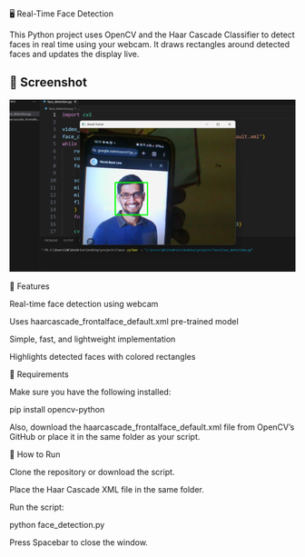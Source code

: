 
🖥️ Real-Time Face Detection

This Python project uses OpenCV and the Haar Cascade Classifier to detect faces in real time using your webcam.
It draws rectangles around detected faces and updates the display live.

## 📸 Screenshot
![App Screenshot](face.png)

📌 Features

Real-time face detection using webcam

Uses haarcascade_frontalface_default.xml pre-trained model

Simple, fast, and lightweight implementation

Highlights detected faces with colored rectangles

📂 Requirements

Make sure you have the following installed:

pip install opencv-python


Also, download the haarcascade_frontalface_default.xml file from OpenCV’s GitHub or place it in the same folder as your script.

🚀 How to Run

Clone the repository or download the script.

Place the Haar Cascade XML file in the same folder.

Run the script:

python face_detection.py


Press Spacebar to close the window.

